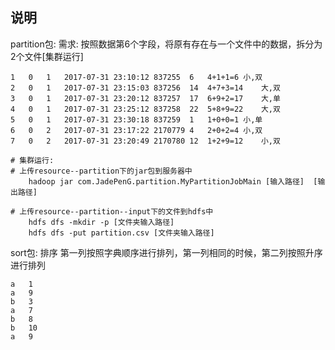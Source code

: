 ## 说明
partition包: 需求: 按照数据第6个字段，将原有存在与一个文件中的数据，拆分为2个文件[集群运行]

```
1	0	1	2017-07-31 23:10:12	837255	6	4+1+1=6	小,双
2	0	1	2017-07-31 23:15:03	837256	14	4+7+3=14	大,双
3	0	1	2017-07-31 23:20:12	837257	17	6+9+2=17	大,单
4	0	1	2017-07-31 23:25:12	837258	22	5+8+9=22	大,双
5	0	1	2017-07-31 23:30:18	837259	1	1+0+0=1	小,单
6	0	2	2017-07-31 23:17:22	2170779	4	2+0+2=4	小,双
7	0	2	2017-07-31 23:20:49	2170780	12	1+2+9=12	小,双
```

```properties
# 集群运行: 
# 上传resource--partition下的jar包到服务器中
	hadoop jar com.JadePenG.partition.MyPartitionJobMain [输入路径]  [输出路径]

# 上传resource--partition--input下的文件到hdfs中
	hdfs dfs -mkdir -p [文件夹输入路径]
	hdfs dfs -put partition.csv [文件夹输入路径]
```



sort包: 排序  第一列按照字典顺序进行排列，第一列相同的时候，第二列按照升序进行排列

```
a	1
a	9
b	3
a	7
b	8
b	10
a	9
```

